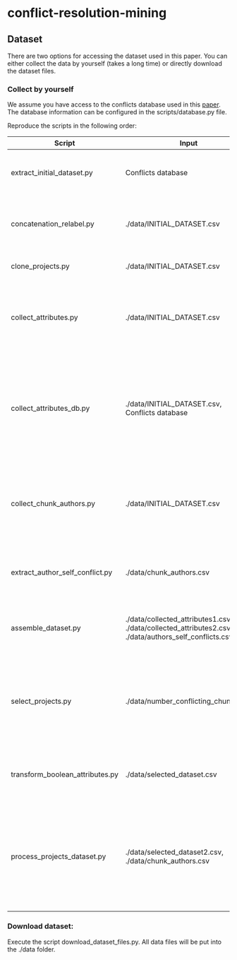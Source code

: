 # conflict-resolution-mining

## Dataset

There are two options for accessing the dataset used in this paper. You can either collect the data by yourself (takes a long time) or directly download the dataset files.

### Collect by yourself

We assume you have access to the conflicts database used in this [paper](https://ieeexplore.ieee.org/abstract/document/8468085). The database information can be configured in the scripts/database.py file. 

Reproduce the scripts in the following order:

| Script                          	| Input                                                                                                   	| Output                                                                                                                                               	| Description                                                                                                                                                                                                                                                                                 	|
|---------------------------------	|---------------------------------------------------------------------------------------------------------	|------------------------------------------------------------------------------------------------------------------------------------------------------	|---------------------------------------------------------------------------------------------------------------------------------------------------------------------------------------------------------------------------------------------------------------------------------------------	|
| extract_initial_dataset.py      	| Conflicts database                                                                                      	| ./data/INITIAL_DATASET.csv                                                                                                                           	| Extracts a csv with conflicting chunks and some descriptive attributes.                                                                                                                                                                                                                     	|
| concatenation_relabel.py        	| ./data/INITIAL_DATASET.csv                                                                              	| ./data/LABELLED_DATASET.csv                                                                                                                          	| Relabels the developerdecision from each chunk that used the   Concatenation strategy.                                                                                                                                                                                                      	|
| clone_projects.py               	| ./data/INITIAL_DATASET.csv                                                                              	| Repos folder populated                                                                                                                               	| Clones all projects into the ./repos folder.                                                                                                                                                                                                                                                	|
| collect_attributes.py           	| ./data/INITIAL_DATASET.csv                                                                              	| ./data/collected_attributes1.csv                                                                                                                     	| Extracts a csv with collected attributes from the conflicting chunks.   Extracted attributes are described in this   [link](https://github.com/gems-uff/conflict-resolution-mining/tree/main/scripts#collect_attributespy).                                                                 	|
| collect_attributes_db.py        	| ./data/INITIAL_DATASET.csv, Conflicts database                                                          	| ./data/collected_attributes2.csv                                                                                                                     	| Extracts a csv with collected attributes from the conflicting chunks that   can be calculated from the data in the database.  Extracted attributes are described in this   [link](https://github.com/gems-uff/conflict-resolution-mining/tree/main/scripts#collect_attributes_dbpy).        	|
| collect_chunk_authors.py        	| ./data/INITIAL_DATASET.csv                                                                              	| ./data/chunk_authors.csv                                                                                                                             	| Extracts a csv with information about all authors that contributed to a   conflicting chunk. Detailed information can be found in this   [link](https://github.com/gems-uff/conflict-resolution-mining/tree/main/scripts#collect_chunk_authorspy).                                          	|
| extract_author_self_conflict.py 	| ./data/chunk_authors.csv                                                                                	| ./data/authors_self_conflicts.csv                                                                                                                    	| Extracts a csv with the calculated self_conflict_perc metric for each   conflicting chunk.                                                                                                                                                                                                  	|
| assemble_dataset.py             	| ./data/collected_attributes1.csv, ./data/collected_attributes2.csv,   ./data/authors_self_conflicts.csv 	| ./data/dataset.csv                                                                                                                                   	| Combines the data from all collected data from the previous scripts into   a single csv.                                                                                                                                                                                                    	|
| select_projects.py              	| ./data/number_conflicting_chunks.csv                                                                    	| ./data/selected_dataset.csv, ./data/SELECTED_LABELLED_DATASET.csv                                                                                    	| Extracts only the conflicting chunks that satisfy the criteria contained   in the script (currently chunks from projects that have at least 1000   conflicting chunks).                                                                                                                     	|
| transform_boolean_attributes.py 	| ./data/selected_dataset.csv                                                                             	| ./data/selected_dataset2.csv                                                                                                                         	| Transforms the language construct column in each conflicting chunk into a   boolean attribute.                                                                                                                                                                                              	|
| process_projects_dataset.py     	| ./data/selected_dataset2.csv, ./data/chunk_authors.csv                                                  	| Two csv files for each selected project containing all extracted   attributes. Two csv files containing all extracted attributes for all   projects. 	| Splits the dataset into training/validation (80%) and test (20%) parts.   Creates the boolean attribute for authors in each selected project. Details   can be viewed in this   [link](https://github.com/gems-uff/conflict-resolution-mining/tree/main/scripts#process_projects_datasetpy) 	|


### Download dataset:

Execute the script download_dataset_files.py. All data files will be put into the ./data folder.